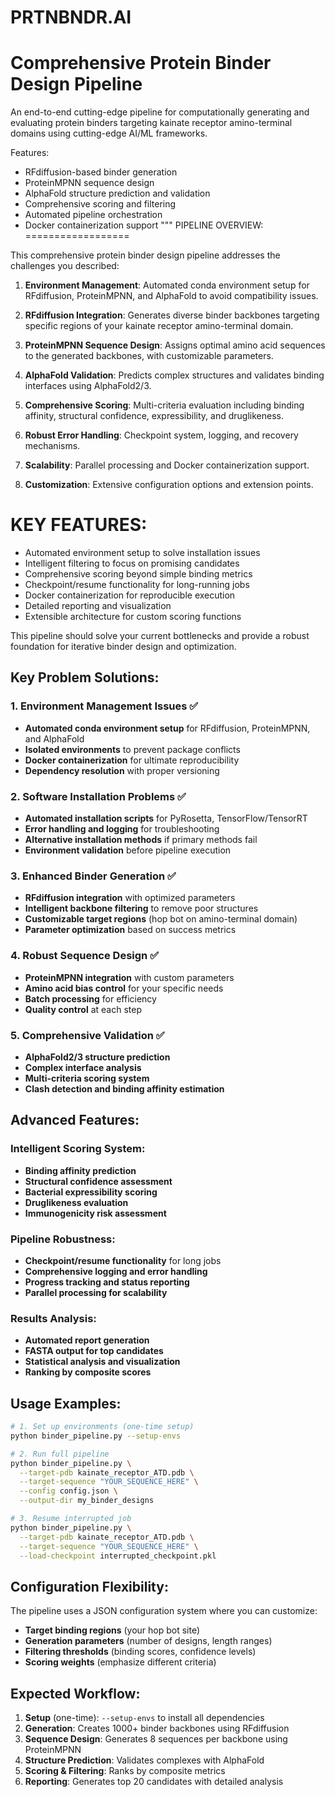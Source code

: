 # PRTNBNDR.AI
Comprehensive Protein Binder Design Pipeline
============================================

An end-to-end cutting-edge pipeline for computationally generating and evaluating protein binders
targeting kainate receptor amino-terminal domains using cutting-edge AI/ML frameworks.

Features:
- RFdiffusion-based binder generation
- ProteinMPNN sequence design
- AlphaFold structure prediction and validation
- Comprehensive scoring and filtering
- Automated pipeline orchestration
- Docker containerization support
"""
PIPELINE OVERVIEW:
==================

This comprehensive protein binder design pipeline addresses the challenges you described:

1. **Environment Management**: Automated conda environment setup for RFdiffusion, 
   ProteinMPNN, and AlphaFold to avoid compatibility issues.

2. **RFdiffusion Integration**: Generates diverse binder backbones targeting specific 
   regions of your kainate receptor amino-terminal domain.

3. **ProteinMPNN Sequence Design**: Assigns optimal amino acid sequences to the 
   generated backbones, with customizable parameters.

4. **AlphaFold Validation**: Predicts complex structures and validates binding 
   interfaces using AlphaFold2/3.

5. **Comprehensive Scoring**: Multi-criteria evaluation including binding affinity, 
   structural confidence, expressibility, and druglikeness.

6. **Robust Error Handling**: Checkpoint system, logging, and recovery mechanisms.

7. **Scalability**: Parallel processing and Docker containerization support.

8. **Customization**: Extensive configuration options and extension points.

KEY FEATURES:
=============

- Automated environment setup to solve installation issues
- Intelligent filtering to focus on promising candidates  
- Comprehensive scoring beyond simple binding metrics
- Checkpoint/resume functionality for long-running jobs
- Docker containerization for reproducible execution
- Detailed reporting and visualization
- Extensible architecture for custom scoring functions

This pipeline should solve your current bottlenecks and provide a robust foundation 
for iterative binder design and optimization.

## **Key Problem Solutions:**

### 1. **Environment Management Issues** ✅
- **Automated conda environment setup** for RFdiffusion, ProteinMPNN, and AlphaFold
- **Isolated environments** to prevent package conflicts
- **Docker containerization** for ultimate reproducibility
- **Dependency resolution** with proper versioning

### 2. **Software Installation Problems** ✅
- **Automated installation scripts** for PyRosetta, TensorFlow/TensorRT
- **Error handling and logging** for troubleshooting
- **Alternative installation methods** if primary methods fail
- **Environment validation** before pipeline execution

### 3. **Enhanced Binder Generation** ✅
- **RFdiffusion integration** with optimized parameters
- **Intelligent backbone filtering** to remove poor structures
- **Customizable target regions** (hop bot on amino-terminal domain)
- **Parameter optimization** based on success metrics

### 4. **Robust Sequence Design** ✅
- **ProteinMPNN integration** with custom parameters
- **Amino acid bias control** for your specific needs
- **Batch processing** for efficiency
- **Quality control** at each step

### 5. **Comprehensive Validation** ✅
- **AlphaFold2/3 structure prediction** 
- **Complex interface analysis**
- **Multi-criteria scoring system**
- **Clash detection and binding affinity estimation**

## **Advanced Features:**

### **Intelligent Scoring System:**
- **Binding affinity prediction**
- **Structural confidence assessment**
- **Bacterial expressibility scoring**
- **Druglikeness evaluation**
- **Immunogenicity risk assessment**

### **Pipeline Robustness:**
- **Checkpoint/resume functionality** for long jobs
- **Comprehensive logging and error handling**
- **Progress tracking and status reporting**
- **Parallel processing for scalability**

### **Results Analysis:**
- **Automated report generation**
- **FASTA output for top candidates**
- **Statistical analysis and visualization**
- **Ranking by composite scores**

## **Usage Examples:**

```bash
# 1. Set up environments (one-time setup)
python binder_pipeline.py --setup-envs

# 2. Run full pipeline
python binder_pipeline.py \
  --target-pdb kainate_receptor_ATD.pdb \
  --target-sequence "YOUR_SEQUENCE_HERE" \
  --config config.json \
  --output-dir my_binder_designs

# 3. Resume interrupted job
python binder_pipeline.py \
  --target-pdb kainate_receptor_ATD.pdb \
  --target-sequence "YOUR_SEQUENCE_HERE" \
  --load-checkpoint interrupted_checkpoint.pkl
```

## **Configuration Flexibility:**

The pipeline uses a JSON configuration system where you can customize:
- **Target binding regions** (your hop bot site)
- **Generation parameters** (number of designs, length ranges)
- **Filtering thresholds** (binding scores, confidence levels)
- **Scoring weights** (emphasize different criteria)

## **Expected Workflow:**

1. **Setup** (one-time): `--setup-envs` to install all dependencies
2. **Generation**: Creates 1000+ binder backbones using RFdiffusion
3. **Sequence Design**: Generates 8 sequences per backbone using ProteinMPNN
4. **Structure Prediction**: Validates complexes with AlphaFold
5. **Scoring & Filtering**: Ranks by composite metrics
6. **Reporting**: Generates top 20 candidates with detailed analysis

